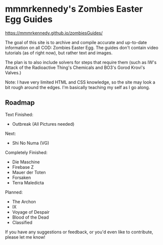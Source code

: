 # mmmrkennedy's Zombies Easter Egg Guides

https://mmmrkennedy.github.io/zombiesGuides/

The goal of this site is to archive and compile accurate and up-to-date information on all COD: Zombies Easter Egg.
The guides don't contain video tutorials (as of right now), but rather text and images.

The plan is to also include solvers for steps that require them (such as IW's Attack of the Radioactive Thing's Chemicals and BO3's Gorod Krovi's Valves.)

Note: I have very limited HTML and CSS knowledge, so the site may look a bit rough around the edges. I'm basically teaching my self as I go along.


## Roadmap
Text Finished:
- Outbreak (All Pictures needed)

Next:
- Shi No Numa (VG)

Completely Finished:
- Die Maschine
- Firebase Z
- Mauer der Toten
- Forsaken
- Terra Maledicta

Planned:
- The Archon
- IX
- Voyage of Despair
- Blood of the Dead
- Classified

If you have any suggestions or feedback, or you'd even like to contribute, please let me know!

